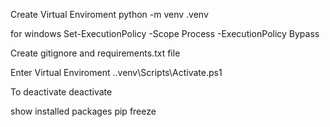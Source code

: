 Create Virtual Enviroment
python -m venv .venv

for windows
Set-ExecutionPolicy -Scope Process -ExecutionPolicy Bypass

Create gitignore and requirements.txt file

Enter Virtual Enviroment
.\.venv\Scripts\Activate.ps1

To deactivate
deactivate

show installed packages
pip freeze